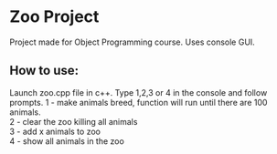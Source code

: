 # Zoo Project

Project made for Object Programming course. Uses console GUI.

## How to use:

Launch zoo.cpp file in c++. Type 1,2,3 or 4 in the console and follow prompts.
1 - make animals breed, function will run until there are 100 animals.\
2 - clear the zoo killing all animals\
3 - add x animals to zoo\
4 - show all animals in the zoo
